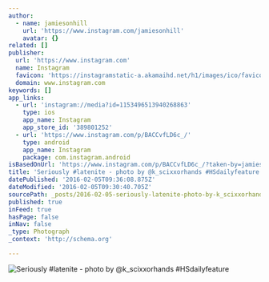 ```yaml
---
author:
  - name: jamiesonhill
    url: 'https://www.instagram.com/jamiesonhill'
    avatar: {}
related: []
publisher:
  url: 'https://www.instagram.com'
  name: Instagram
  favicon: 'https://instagramstatic-a.akamaihd.net/h1/images/ico/favicon.ico/7cdab0872b15.ico'
  domain: www.instagram.com
keywords: []
app_links:
  - url: 'instagram://media?id=1153496513940268863'
    type: ios
    app_name: Instagram
    app_store_id: '389801252'
  - url: 'https://www.instagram.com/p/BACCvfLD6c_/'
    type: android
    app_name: Instagram
    package: com.instagram.android
isBasedOnUrl: 'https://www.instagram.com/p/BACCvfLD6c_/?taken-by=jamiesonhill'
title: 'Seriously #latenite - photo by @k_scixxorhands #HSdailyfeature'
datePublished: '2016-02-05T09:36:08.875Z'
dateModified: '2016-02-05T09:30:40.705Z'
sourcePath: _posts/2016-02-05-seriously-latenite-photo-by-k_scixxorhands-hsdailyfeatu.md
published: true
inFeed: true
hasPage: false
inNav: false
_type: Photograph
_context: 'http://schema.org'

---
```

![Seriously &num;latenite - photo by &commat;k&lowbar;scixxorhands &num;HSdailyfeature](https://scontent.cdninstagram.com/t51.2885-15/s640x640/sh0.08/e35/1168865_520291391474100_809080546_n.jpg)